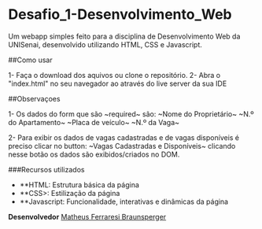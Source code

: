 # Desafio_1-Desenvolvimento_Web

Um webapp simples feito para a disciplina de Desenvolvimento Web da UNISenai, desenvolvido utilizando HTML, CSS e Javascript.

##Como usar

1- Faça o download dos aquivos ou clone o repositório.
2- Abra o "index.html" no seu navegador ao através do live server da sua IDE

##Observaçoes

1- Os dados do form que são ~required~ são: 
    ~Nome do Proprietário~
    ~N.º do Apartamento~
    ~Placa de veículo~
    ~N.º da Vaga~

2- Para exibir os dados de vagas cadastradas e de vagas disponíveis é preciso clicar no button:
    ~Vagas Cadastradas e Disponíveis~
    clicando nesse botão os dados são exibidos/criados no DOM.

###Recursos utilizados

- **HTML: Estrutura básica da página
- **CSS>: Estilização da página
- **Javascript: Funcionalidade, interativas e dinâmicas da página

**Desenvolvedor** [Matheus Ferraresi Braunsperger](https://github.com/Matheus-Ferraresi-Braunsperger)





